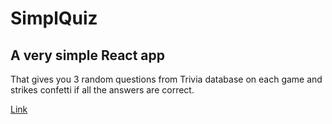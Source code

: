 # SimplQuiz

## A very simple React app

That gives you 3 random questions from Trivia database on each game and strikes confetti if all the answers are correct.

[Link](https://simplquiz.netlify.app/)